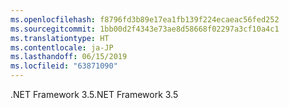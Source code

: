 ```yaml
---
ms.openlocfilehash: f8796fd3b89e17ea1fb139f224ecaeac56fed252
ms.sourcegitcommit: 1bb00d2f4343e73ae8d58668f02297a3cf10a4c1
ms.translationtype: HT
ms.contentlocale: ja-JP
ms.lasthandoff: 06/15/2019
ms.locfileid: "63871090"
---
```

 <span data-ttu-id="ee04a-101">.NET Framework 3.5</span><span class="sxs-lookup"><span data-stu-id="ee04a-101">.NET Framework 3.5</span></span> 
